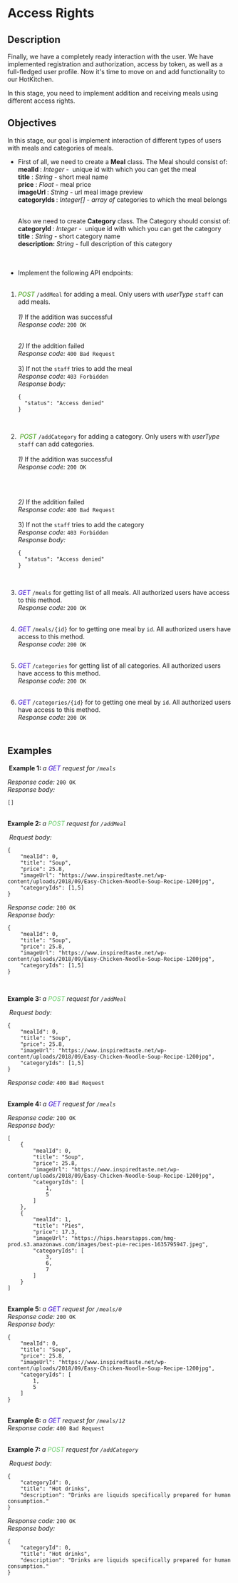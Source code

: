 <h1><strong>Access Rights</strong></h1>

<h2>Description</h2>

<p>Finally, we have a completely ready interaction with the user. We have implemented registration and authorization, access by token, as well as a full-fledged user profile. Now it&#39;s time to move on and add functionality to our HotKitchen.</p>

<p>In this stage, you need to implement addition and receiving meals using different access rights.</p>

<h2>Objectives</h2>

<p>In this stage, our goal is implement interaction of different types of users with meals and categories of meals.</p>

<ul>
	<li>First of all, we need to create a <strong>Meal</strong> class. The Meal should consist of:<br />
	<strong>mealId </strong>: <em>Integer</em> -&nbsp; unique id with which you can get the meal<br />
	<strong>title</strong> : <em>String - </em>short meal name<br />
	<strong>price</strong> : <em>Float - </em>meal price<br />
	<strong>imageUrl </strong>: <em>String - </em>url meal image preview<br />
	<strong>categoryIds </strong>: <em>Integer[]</em> - <em>array of </em>categories to which the meal belongs<br ><br >
<p>Also we need to create <strong>Category</strong> class. The Category should consist of:<br />
	<strong>categoryId </strong>: <em>Integer</em> -&nbsp; unique id with which you can get the category<br />
	<strong>title</strong> : <em>String - </em>short category name<br />
	<strong>description: </strong><em>String</em> - full description of this category</p>
	</li><br ><br >
	<li>Implement the following API endpoints:<br />
	&nbsp;</li>
</ul>

<ol>
	<li><em><span style="color:#339900">POST</span></em> <code>/addMeal</code> for adding a meal. Only users with <em>userType</em> <code>staff</code> can add meals.<br />
	<br />
	<em>1) </em>If the addition was successful<br />
	<em>Response code: </em><code>200 OK</code>
<br ><br >
<p><em>2) </em>If the addition failed<br />
	<em>Response code: </em><code>400 Bad Request </code><br />
	<br />
	3) If not the <code>staff</code> tries to add the meal<br />
	<em>Response code: </em><code>403 Forbidden </code><br />
	<em>Response body: </em></p>

<pre>
<code class="language-json">{
  "status": "Access denied"
}</code></pre>

<p>&nbsp;</p>
	</li>
	<li>
	<p><em><span style="color:#339900">&nbsp;POST</span></em> <code>/addCategory</code> for adding a category. Only users with <em>userType</em> <code>staff</code> can add categories.<br />
	<br />
	<em>1) </em>If the addition was successful<br />
	<em>Response code: </em><code>200 OK</code></p>
<br ><br >
<p><em>2) </em>If the addition failed<br />
	<em>Response code: </em><code>400 Bad Request </code><br />
	<br />
	3) If not the <code>staff</code> tries to add the category<br />
	<em>Response code: </em><code>403 Forbidden </code><br />
	<em>Response body: </em></p>

<pre>
<code class="language-json">{
  "status": "Access denied"
}</code></pre>

<p>&nbsp;</p>
	</li>
	<li>
	<p><span style="color:#3300cc"><em>GET</em></span> <code>/meals</code> for getting list of all meals. All authorized users have access to this method.<br />
	<em>Response code: </em><code>200 OK</code><br />
	&nbsp;</p>
	</li>
	<li>
	<p><span style="color:#3300cc"><em>GET</em></span> <code>/meals/{id}</code> for&nbsp;to getting one meal by <code>id</code>. All authorized users have access to this method.<br />
	<em>Response code: </em><code>200 OK</code><br />
	&nbsp;</p>
	</li>
	<li>
	<p><span style="color:#3300cc"><em>GET</em></span> <code>/categories</code> for getting list of all categories. All authorized users have access to this method.<br />
	<em>Response code: </em><code>200 OK</code><br />
	&nbsp;</p>
	</li>
	<li>
	<p><span style="color:#3300cc"><em>GET</em></span> <code>/categories/{id}</code> for&nbsp;to getting one meal by <code>id</code>. All authorized users have access to this method.<br />
	<em>Response code: </em><code>200 OK</code></p>
	</li>
</ol>

<h2><br />
Examples</h2>

<p><strong>&nbsp;Example 1: </strong><em>a <span style="color:#3300cc">GET</span> request for <code>/meals</code></em></p>

<p><em>Response code: </em><code>200 OK </code><br />
<em>Response body:</em></p>

<pre>
<code class="language-json">[]</code></pre>

<p><br />
<strong>Example 2: </strong><em>a <span style="color:#66cc66">POST</span> request for <code>/addMeal</code></em></p>

<p><em>&nbsp;Request body:</em></p>

<pre>
<code class="language-json">{
    "mealId": 0,
    "title": "Soup",
    "price": 25.8,
    "imageUrl": "https://www.inspiredtaste.net/wp-content/uploads/2018/09/Easy-Chicken-Noodle-Soup-Recipe-1200jpg",
    "categoryIds": [1,5]
}</code></pre>

<p><em>Response code: </em><code>200 OK</code><br />
<em>Response body:</em></p>

<pre>
<code class="language-json">{
    "mealId": 0,
    "title": "Soup",
    "price": 25.8,
    "imageUrl": "https://www.inspiredtaste.net/wp-content/uploads/2018/09/Easy-Chicken-Noodle-Soup-Recipe-1200jpg",
    "categoryIds": [1,5]
}</code></pre>

<p>&nbsp;</p>

<p><strong>Example 3: </strong><em>a <span style="color:#66cc66">POST</span> request for <code>/addMeal</code></em></p>

<p><em>&nbsp;Request body:</em></p>

<pre>
<code class="language-json">{
    "mealId": 0,
    "title": "Soup",
    "price": 25.8,
    "imageUrl": "https://www.inspiredtaste.net/wp-content/uploads/2018/09/Easy-Chicken-Noodle-Soup-Recipe-1200jpg",
    "categoryIds": [1,5]
}</code></pre>

<p><em>Response code: </em><code>400 Bad Request </code></p>

<p><strong>&nbsp; </strong><br />
<strong>Example 4: </strong><em>a <span style="color:#3300cc">GET</span> request for <code>/meals</code></em></p>

<p><em>Response code: </em><code>200 OK </code><br />
<em>Response body:</em></p>

<pre>
<code class="language-json">[
    {
        "mealId": 0,
        "title": "Soup",
        "price": 25.8,
        "imageUrl": "https://www.inspiredtaste.net/wp-content/uploads/2018/09/Easy-Chicken-Noodle-Soup-Recipe-1200jpg",
        "categoryIds": [
            1,
            5
        ]
    },
    {
        "mealId": 1,
        "title": "Pies",
        "price": 17.3,
        "imageUrl": "https://hips.hearstapps.com/hmg-prod.s3.amazonaws.com/images/best-pie-recipes-1635795947.jpeg",
        "categoryIds": [
            3,
            6,
            7
        ]
    }
]</code></pre>

<p><br />
<strong>Example 5: </strong><em>a <span style="color:#3300cc">GET</span> request for <code>/meals/0</code><br />
Response code: </em><code>200 OK </code><br />
<em>Response body:</em></p>

<pre>
<code class="language-json">{
    "mealId": 0,
    "title": "Soup",
    "price": 25.8,
    "imageUrl": "https://www.inspiredtaste.net/wp-content/uploads/2018/09/Easy-Chicken-Noodle-Soup-Recipe-1200jpg",
    "categoryIds": [
        1,
        5
    ]
}</code></pre>

<p><br />
<strong>Example 6: </strong><em>a <span style="color:#3300cc">GET</span> request for <code>/meals/12</code><br />
Response code: </em><code>400 Bad Request </code></p>

<p><strong>&nbsp;<br />
Example 7: </strong><em>a <span style="color:#66cc66">POST</span> request for <code>/addCategory</code></em></p>

<p><em>&nbsp;Request body:</em></p>

<pre>
<code class="language-json">{
    "categoryId": 0,
    "title": "Hot drinks",
    "description": "Drinks are liquids specifically prepared for human consumption."
}</code></pre>

<p><em>Response code: </em><code>200 OK</code><br />
<em>Response body:</em></p>

<pre>
<code class="language-json">{
    "categoryId": 0,
    "title": "Hot drinks",
    "description": "Drinks are liquids specifically prepared for human consumption."
}</code></pre>
